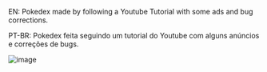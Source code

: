 EN: Pokedex made by following a Youtube Tutorial with some ads and bug corrections.

PT-BR: Pokedex feita seguindo um tutorial do Youtube com alguns anúncios e correções de bugs.

![image](https://github.com/batistaTiago40/Pokedex/assets/68347098/5881e764-6671-4299-a2b6-773af3d065fd)

